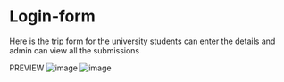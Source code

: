 # Login-form
Here is the trip form for the university students can enter the details and admin can view all the submissions

PREVIEW
![image](https://user-images.githubusercontent.com/85123767/183155584-650c5373-1b9d-410e-ad34-9ac500919128.png)
![image](https://user-images.githubusercontent.com/85123767/183156005-0c25cd0f-7995-4b81-97ae-33bf129a0872.png)

